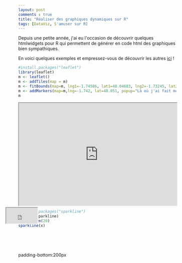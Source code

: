 ```yaml
---
layout: post
comments : true
title: "Réaliser des graphiques dynamiques sur R"
tags: [DataViz, S'amuser sur R]
---
```


Depuis une petite année, j'ai eu l'occasion de découvrir quelques htmlwidgets pour R qui permettent de générer en code html des graphiques bien sympathiques. 

En voici quelques exemples et empressez-vous de découvrir les autres [ici](http://gallery.htmlwidgets.org/) !


```r
#install.packages("leaflet")
library(leaflet)
m <- leaflet()
m <- addTiles(map = m)
m <- fitBounds(map=m, lng1=-1.74586, lat1=48.04683, lng2=-1.73245, lat2=48.05210)
m <- addMarkers(map=m,lng=-1.742, lat=48.051, popup="Là où j'ai fait mes études !")
m
```
<div style="position:relative; max-width: 100%; width:100%; height:0px; padding-bottom:65%;">
    <iframe style="position:absolute; left:0; top:0; width:100%; height:100%;max-width: 100%"
        src="https://antuki.github.io/figure/graphiquesdyn_html2.html">
    </iframe>
</div>

<!--break-->

```r
#install.packages("sparkline")
library(sparkline)
x <- rnorm(20)
sparkline(x)
```
<div style="position:relative; max-width: 100%; width:100px; height:50px;">
    <iframe style="position:absolute; left:-41px; top:-80px; width:100%; height:100%;max-width: 100%"
        src="https://antuki.github.io/figure/graphiquesdyn_html1.html" scrolling="no">
    </iframe>
</div>


padding-bottom:200px
